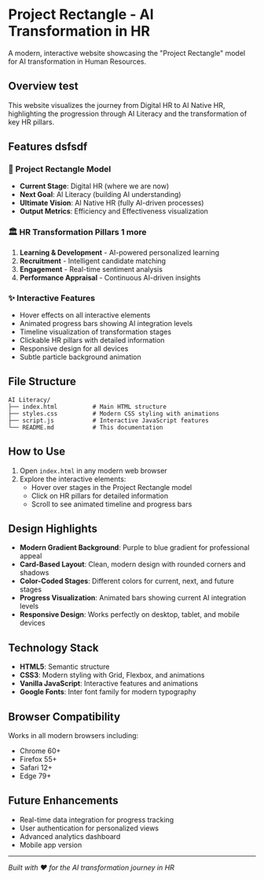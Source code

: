 # Project Rectangle - AI Transformation in HR

A modern, interactive website showcasing the "Project Rectangle" model for AI transformation in Human Resources.

## Overview test

This website visualizes the journey from Digital HR to AI Native HR, highlighting the progression through AI Literacy and the transformation of key HR pillars.

## Features    dsfsdf

### 🎯 Project Rectangle Model
- **Current Stage**: Digital HR (where we are now)
- **Next Goal**: AI Literacy (building AI understanding)
- **Ultimate Vision**: AI Native HR (fully AI-driven processes)
- **Output Metrics**: Efficiency and Effectiveness visualization

### 🏛️ HR Transformation Pillars 1 more
1. **Learning & Development** - AI-powered personalized learning
2. **Recruitment** - Intelligent candidate matching
3. **Engagement** - Real-time sentiment analysis
4. **Performance Appraisal** - Continuous AI-driven insights

### ✨ Interactive Features
- Hover effects on all interactive elements
- Animated progress bars showing AI integration levels
- Timeline visualization of transformation stages
- Clickable HR pillars with detailed information
- Responsive design for all devices
- Subtle particle background animation

## File Structure

```
AI Literacy/
├── index.html          # Main HTML structure
├── styles.css          # Modern CSS styling with animations
├── script.js           # Interactive JavaScript features
└── README.md           # This documentation
```

## How to Use

1. Open `index.html` in any modern web browser
2. Explore the interactive elements:
   - Hover over stages in the Project Rectangle model
   - Click on HR pillars for detailed information
   - Scroll to see animated timeline and progress bars

## Design Highlights

- **Modern Gradient Background**: Purple to blue gradient for professional appeal
- **Card-Based Layout**: Clean, modern design with rounded corners and shadows
- **Color-Coded Stages**: Different colors for current, next, and future stages
- **Progress Visualization**: Animated bars showing current AI integration levels
- **Responsive Design**: Works perfectly on desktop, tablet, and mobile devices

## Technology Stack

- **HTML5**: Semantic structure
- **CSS3**: Modern styling with Grid, Flexbox, and animations
- **Vanilla JavaScript**: Interactive features and animations
- **Google Fonts**: Inter font family for modern typography

## Browser Compatibility

Works in all modern browsers including:
- Chrome 60+
- Firefox 55+
- Safari 12+
- Edge 79+

## Future Enhancements

- Real-time data integration for progress tracking
- User authentication for personalized views
- Advanced analytics dashboard
- Mobile app version

---

*Built with ❤️ for the AI transformation journey in HR*